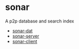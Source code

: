 # sonar

A p2p database and search index

* [sonar-dat](sonar-dat/README.md)
* [sonar-server](sonar-server/README.md)
* [sonar-client](sonar-client/README.md)
